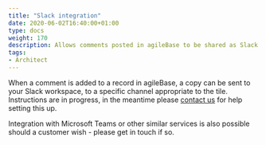 ```yaml
---
title: "Slack integration"
date: 2020-06-02T16:40:00+01:00
type: docs
weight: 170
description: Allows comments posted in agileBase to be shared as Slack notifications
tags:
- Architect
---
```

When a comment is added to a record in agileBase, a copy can be sent to your Slack workspace, to a specific channel appropriate to the tile. Instructions are in progress, in the meantime please [contact us](https://agilechilli.com/contact-us/) for help setting this up.

Integration with Microsoft Teams or other similar services is also possible should a customer wish - please get in touch if so.
